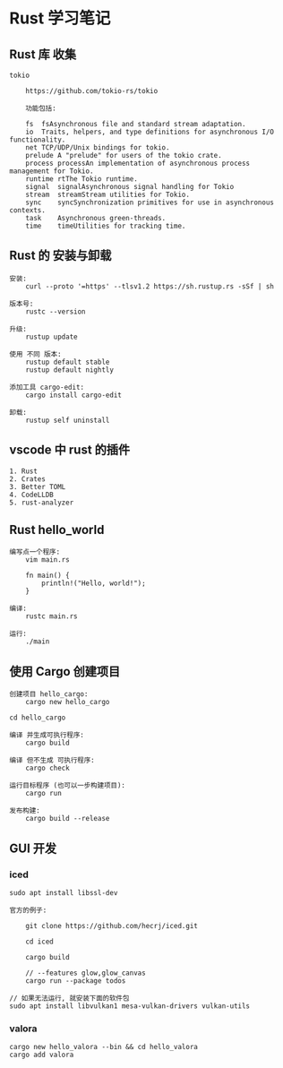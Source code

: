 # Rust 学习笔记

## Rust 库 收集

    tokio

        https://github.com/tokio-rs/tokio

        功能包括:

        fs	fsAsynchronous file and standard stream adaptation.
        io	Traits, helpers, and type definitions for asynchronous I/O functionality.
        net	TCP/UDP/Unix bindings for tokio.
        prelude	A "prelude" for users of the tokio crate.
        process	processAn implementation of asynchronous process management for Tokio.
        runtime	rtThe Tokio runtime.
        signal	signalAsynchronous signal handling for Tokio
        stream	streamStream utilities for Tokio.
        sync	syncSynchronization primitives for use in asynchronous contexts.
        task	Asynchronous green-threads.
        time	timeUtilities for tracking time.

## Rust 的 安装与卸载

    安装:
        curl --proto '=https' --tlsv1.2 https://sh.rustup.rs -sSf | sh

    版本号:
        rustc --version

    升级:
        rustup update

    使用 不同 版本:
        rustup default stable
        rustup default nightly

    添加工具 cargo-edit:
        cargo install cargo-edit

    卸载:
        rustup self uninstall


## vscode 中 rust 的插件

    1. Rust
    2. Crates
    3. Better TOML
    4. CodeLLDB
    5. rust-analyzer

## Rust hello_world

    编写点一个程序:
        vim main.rs

        fn main() {
            println!("Hello, world!");
        }

    编译:
        rustc main.rs

    运行:
        ./main

## 使用 Cargo 创建项目

    创建项目 hello_cargo:
        cargo new hello_cargo

    cd hello_cargo

    编译 并生成可执行程序:
        cargo build

    编译 但不生成 可执行程序:
        cargo check

    运行目标程序 (也可以一步构建项目):
        cargo run

    发布构建:
        cargo build --release

## GUI 开发

### iced

    sudo apt install libssl-dev

    官方的例子:

        git clone https://github.com/hecrj/iced.git

        cd iced

        cargo build

        // --features glow,glow_canvas
        cargo run --package todos

    // 如果无法运行, 就安装下面的软件包
    sudo apt install libvulkan1 mesa-vulkan-drivers vulkan-utils

### valora

    cargo new hello_valora --bin && cd hello_valora
    cargo add valora
